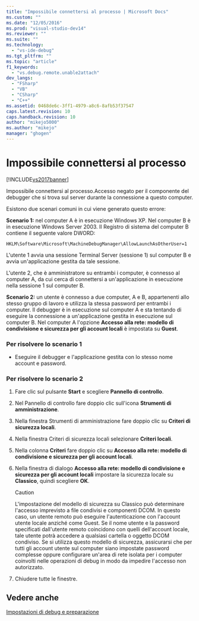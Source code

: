 ```yaml
---
title: "Impossibile connettersi al processo | Microsoft Docs"
ms.custom: ""
ms.date: "12/05/2016"
ms.prod: "visual-studio-dev14"
ms.reviewer: ""
ms.suite: ""
ms.technology: 
  - "vs-ide-debug"
ms.tgt_pltfrm: ""
ms.topic: "article"
f1_keywords: 
  - "vs.debug.remote.unable2attach"
dev_langs: 
  - "FSharp"
  - "VB"
  - "CSharp"
  - "C++"
ms.assetid: 0468de6c-3ff1-4979-a8c6-8afb53f37547
caps.latest.revision: 10
caps.handback.revision: 10
author: "mikejo5000"
ms.author: "mikejo"
manager: "ghogen"
---
```

# Impossibile connettersi al processo
[!INCLUDE[vs2017banner](../code-quality/includes/vs2017banner.md)]

Impossibile connettersi al processo.Accesso negato per il componente del debugger che si trova sul server durante la connessione a questo computer.  
  
 Esistono due scenari comuni in cui viene generato questo errore:  
  
 **Scenario 1:** nel computer A è in esecuzione Windows XP.  Nel computer B è in esecuzione Windows Server 2003.  Il Registro di sistema del computer B contiene il seguente valore DWORD:  
  
 `HKLM\Software\Microsoft\MachineDebugManager\AllowLaunchAsOtherUser=1`  
  
 L'utente 1 avvia una sessione Terminal Server \(sessione 1\) sul computer B e avvia un'applicazione gestita da tale sessione.  
  
 L'utente 2, che è amministratore su entrambi i computer, è connesso al computer A,  da cui cerca di connettersi a un'applicazione in esecuzione nella sessione 1 sul computer B.  
  
 **Scenario 2:** un utente è connesso a due computer, A e B, appartenenti allo stesso gruppo di lavoro e utilizza la stessa password per entrambi i computer.  Il debugger è in esecuzione sul computer A e sta tentando di eseguire la connessione a un'applicazione gestita in esecuzione sul computer B.  Nel computer A l'opzione **Accesso alla rete: modello di condivisione e sicurezza per gli account locali** è impostata su **Guest**.  
  
### Per risolvere lo scenario 1  
  
-   Eseguire il debugger e l'applicazione gestita con lo stesso nome account e password.  
  
### Per risolvere lo scenario 2  
  
1.  Fare clic sul pulsante **Start** e scegliere **Pannello di controllo**.  
  
2.  Nel Pannello di controllo fare doppio clic sull'icona **Strumenti di amministrazione**.  
  
3.  Nella finestra Strumenti di amministrazione fare doppio clic su **Criteri di sicurezza locali**.  
  
4.  Nella finestra Criteri di sicurezza locali selezionare **Criteri locali**.  
  
5.  Nella colonna **Criteri** fare doppio clic su **Accesso alla rete: modello di condivisione e sicurezza per gli account locali**.  
  
6.  Nella finestra di dialogo **Accesso alla rete: modello di condivisione e sicurezza per gli account locali** impostare la sicurezza locale su **Classico**, quindi scegliere **OK**.  
  
    > [!CAUTION]
    >  L'impostazione del modello di sicurezza su Classico può determinare l'accesso imprevisto a file condivisi e componenti DCOM.  In questo caso, un utente remoto può eseguire l'autenticazione con l'account utente locale anziché come Guest.  Se il nome utente e la password specificati dall'utente remoto coincidono con quelli dell'account locale, tale utente potrà accedere a qualsiasi cartella o oggetto DCOM condiviso.  Se si utilizza questo modello di sicurezza, assicurarsi che per tutti gli account utente sul computer siano impostate password complesse oppure configurare un'area di rete isolata per i computer coinvolti nelle operazioni di debug in modo da impedire l'accesso non autorizzato.  
  
7.  Chiudere tutte le finestre.  
  
## Vedere anche  
 [Impostazioni di debug e preparazione](../debugger/debugger-settings-and-preparation.md)